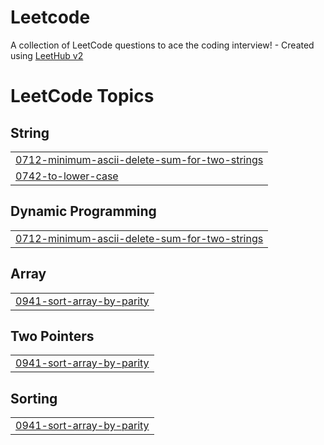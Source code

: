 # Leetcode
A collection of LeetCode questions to ace the coding interview! - Created using [LeetHub v2](https://github.com/arunbhardwaj/LeetHub-2.0)

<!---LeetCode Topics Start-->
# LeetCode Topics
## String
|  |
| ------- |
| [0712-minimum-ascii-delete-sum-for-two-strings](https://github.com/Pain-apk/Leetcode/tree/master/0712-minimum-ascii-delete-sum-for-two-strings) |
| [0742-to-lower-case](https://github.com/Pain-apk/Leetcode/tree/master/0742-to-lower-case) |
## Dynamic Programming
|  |
| ------- |
| [0712-minimum-ascii-delete-sum-for-two-strings](https://github.com/Pain-apk/Leetcode/tree/master/0712-minimum-ascii-delete-sum-for-two-strings) |
## Array
|  |
| ------- |
| [0941-sort-array-by-parity](https://github.com/Pain-apk/Leetcode/tree/master/0941-sort-array-by-parity) |
## Two Pointers
|  |
| ------- |
| [0941-sort-array-by-parity](https://github.com/Pain-apk/Leetcode/tree/master/0941-sort-array-by-parity) |
## Sorting
|  |
| ------- |
| [0941-sort-array-by-parity](https://github.com/Pain-apk/Leetcode/tree/master/0941-sort-array-by-parity) |
<!---LeetCode Topics End-->
